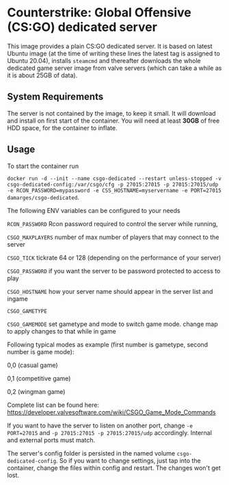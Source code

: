 # Counterstrike: Global Offensive (CS:GO) dedicated server
This image provides a plain CS:GO dedicated server.
It is based on latest Ubuntu image (at the time of writing these lines the latest tag is assigned to Ubuntu 20.04), installs `steamcmd` and thereafter downloads the whole dedicated game server image from valve servers (which can take a while as it is about 25GB of data).

## System Requirements
The server is not contained by the image, to keep it small.
It will download and install on first start of the container.
You will need at least **30GB** of free HDD space, for the container to inflate.

## Usage
To start the container run 

`docker run -d --init --name csgo-dedicated --restart unless-stopped -v csgo-dedicated-config:/var/csgo/cfg -p 27015:27015 -p 27015:27015/udp -e RCON_PASSWORD=mypassword -e CSS_HOSTNAME=myservername -e PORT=27015 damarges/csgo-dedicated`.

The following ENV variables can be configured to your needs

`RCON_PASSWORD` Rcon password required to control the server while running,

`CSGO_MAXPLAYERS` number of max number of players that may connect to the server

`CSGO_TICK` tickrate 64 or 128 (depending on the performance of your server)

`CSGO_PASSWORD` if you want the server to be password protected to access to play

`CSGO_HOSTNAME` how your server name should appear in the server list and ingame

`CSGO_GAMETYPE` 

`CSGO_GAMEMODE` set gametype and mode to switch game mode. change map to apply changes to that while in game



Following typical modes as example (first number is gametype, second number is game mode):

0,0 (casual game)

0,1 (competitive game)

0,2 (wingman game)

Complete list can be found here:
https://developer.valvesoftware.com/wiki/CSGO_Game_Mode_Commands


If you want to have the server to listen on another port, change `-e PORT=27015` and `-p 27015:27015 -p 27015:27015/udp` accordingly.
Internal and external ports must match.

The server's config folder is persisted in the named volume `csgo-dedicated-config`.
So if you want to change settings, just tap into the container, change the files within config and restart.
The changes won't get lost.
